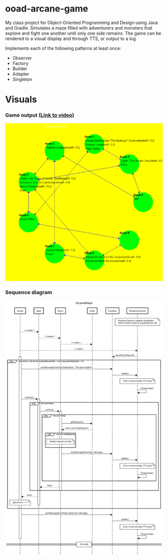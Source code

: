 # ooad-arcane-game

My class project for Object-Oriented Programming and Design using Java and Gradle. Simulates a maze filled with adventurers and monsters that explore and fight one another until only one side remains. The game can be rendered to a visual display and through TTS, or output to a log.

Implements each of the following patterns at least once:

- Observer
- Factory
- Builder
- Adapter
- Singleton

# Visuals

### Game output ([Link to video](https://youtu.be/KfPSCZAfvnY))
![visual](visual.png)

### Sequence diagram
![seqdiagram](sequencediagram.png)